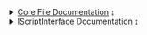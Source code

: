 <details>
    <summary><a href="Core/index">Core File Documentation</a> ↨</summary>
    <ul>
    <details>
        <summary><a href="Core/CoreBots/index">CoreBots</a> ↨</summary>
        <ul>
            <a href="Core/CoreBots/Start and Stop">Start/Stop</a><br>
            <a href="Core/CoreBots/Inventory, Bank and Shop">Inventory, Bank and Shop</a><br>
            <a href="Core/CoreBots/Drops">Drops</a><br>
            <a href="Core/CoreBots/Quest">Quest</a><br>
            <a href="Core/CoreBots/Kill">Kill</a><br>
            <a href="Core/CoreBots/Utility">Utility</a><br>
            <a href="Core/CoreBots/Map">Map</a><br>
            <a href="Core/CoreBots/Using Local Files">Using Local Files</a><br>
        </ul>
    </details>
    <a href="Core/CoreStory">CoreStory</a>
    <details>
        <summary><u>To-Do List</u> ↨</summary>
        <ul>
            <li>CoreFarms</li>
            <li>CoreAdvanced</li>
            <li>CoreDailies</li>
            <li>CoreNation</li>
            <li>CoreLegion</li>
        </ul>
    </details>
    </ul>
</details>

<details>
    <summary><a href="Skua/IScriptInterface/index">IScriptInterface Documentation</a> ↨</summary>
    <ul>
        <p>Yet to be made, click <a href="https://github.com/BrenoHenrike/Skua">here</a> to go to the source code</p>
    </ul>
</details>
